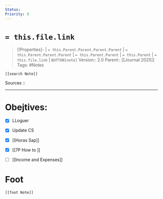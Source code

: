 ```yaml
---
Status: 
Priority: 9
---
```

# `= this.file.link`
>[!Properties]- | `= this.Parent.Parent.Parent.Parent` |  `= this.Parent.Parent.Parent` | `= this.Parent.Parent` | `= this.Parent` | `= this.file.link` | `BUTTON[note]` 
>Version:: 2.0
>Parent:: [[Journal 2025]]
>Tags: #Notes 
```meta-bind-embed
[[search Note]]
```
Sources :: 
***
# Obejtives:

- [x] LLoguer
- [x] Update CS
- [x] [[Horas Sap]]
- [x] [[7P How to ]]
- [ ] [[Income and Expenses]]








# Foot
```meta-bind-embed
[[foot Note]]
```